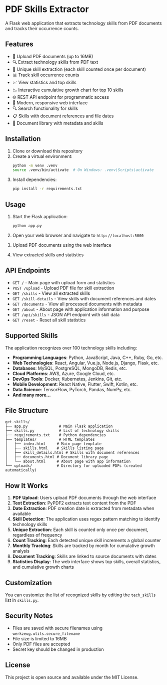 # PDF Skills Extractor

A Flask web application that extracts technology skills from PDF documents and tracks their occurrence counts.

## Features

- 📄 Upload PDF documents (up to 16MB)
- 🔍 Extract technology skills from PDF text
- 🎯 Unique skill extraction (each skill counted once per document)
- 📊 Track skill occurrence counts
- 📈 View statistics and top skills
- 📉 Interactive cumulative growth chart for top 10 skills
- 🌐 REST API endpoint for programmatic access
- 🎨 Modern, responsive web interface
- 🔍 Search functionality for skills
- 📋 Skills with document references and file dates
- 📁 Document library with metadata and skills

## Installation

1. Clone or download this repository
2. Create a virtual environment:
   ```bash
   python -m venv .venv
   source .venv/bin/activate  # On Windows: .venv\Scripts\activate
   ```
3. Install dependencies:
   ```bash
   pip install -r requirements.txt
   ```

## Usage

1. Start the Flask application:
   ```bash
   python app.py
   ```

2. Open your web browser and navigate to `http://localhost:5000`

3. Upload PDF documents using the web interface

4. View extracted skills and statistics

## API Endpoints

- `GET /` - Main page with upload form and statistics
- `POST /upload` - Upload PDF file for skill extraction
- `GET /skills` - View all extracted skills
- `GET /skill-details` - View skills with document references and dates
- `GET /documents` - View all processed documents with metadata
- `GET /about` - About page with application information and purpose
- `GET /api/skills` - JSON API endpoint with skill data
- `GET /reset` - Reset all skill statistics

## Supported Skills

The application recognizes over 100 technology skills including:

- **Programming Languages**: Python, JavaScript, Java, C++, Ruby, Go, etc.
- **Web Technologies**: React, Angular, Vue.js, Node.js, Django, Flask, etc.
- **Databases**: MySQL, PostgreSQL, MongoDB, Redis, etc.
- **Cloud Platforms**: AWS, Azure, Google Cloud, etc.
- **DevOps Tools**: Docker, Kubernetes, Jenkins, Git, etc.
- **Mobile Development**: React Native, Flutter, Swift, Kotlin, etc.
- **Data Science**: TensorFlow, PyTorch, Pandas, NumPy, etc.
- **And many more...**

## File Structure

```
get-skills/
├── app.py              # Main Flask application
├── skills.py           # List of technology skills
├── requirements.txt    # Python dependencies
├── templates/          # HTML templates
│   ├── index.html     # Main page template
│   ├── skills.html    # Skills listing page
│   ├── skill_details.html # Skills with document references
│   ├── documents.html # Document library page
│   └── about.html     # About page with app information
└── uploads/           # Directory for uploaded PDFs (created automatically)
```

## How It Works

1. **PDF Upload**: Users upload PDF documents through the web interface
2. **Text Extraction**: PyPDF2 extracts text content from the PDF
3. **Date Extraction**: PDF creation date is extracted from metadata when available
4. **Skill Detection**: The application uses regex pattern matching to identify technology skills
5. **Unique Extraction**: Each skill is counted only once per document, regardless of frequency
6. **Count Tracking**: Each detected unique skill increments a global counter
7. **Monthly Tracking**: Skills are tracked by month for cumulative growth analysis
7. **Document Tracking**: Skills are linked to source documents with dates
8. **Statistics Display**: The web interface shows top skills, overall statistics, and cumulative growth charts

## Customization

You can customize the list of recognized skills by editing the `tech_skills` list in `skills.py`.

## Security Notes

- Files are saved with secure filenames using `werkzeug.utils.secure_filename`
- File size is limited to 16MB
- Only PDF files are accepted
- Secret key should be changed in production

## License

This project is open source and available under the MIT License.
